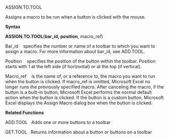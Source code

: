 ASSIGN.TO.TOOL

Assigns a macro to be run when a button is clicked with the mouse.

**Syntax**

**ASSIGN.TO.TOOL**(**bar\_id, position**, macro\_ref)

Bar\_id    specifies the number or name of a toolbar to which you want
to assign a macro. For more information about bar\_id, see ADD.TOOL.

Position    specifies the position of the button within the toolbar.
Position starts with 1 at the left side (if horizontal) or at the top
(if vertical).

Macro\_ref    is the name of, or a reference to, the macro you want to
run when the button is clicked. If macro\_ref is omitted, Microsoft
Excel no longer runs the previously specified macro. After canceling the
macro, if the button is a built-in button, Microsoft Excel performs the
normal default action when the button is clicked. If the button is a
custom button, Microsoft Excel displays the Assign Macro dialog box when
the button is clicked.

**Related Functions**

ADD.TOOL   Adds one or more buttons to a toolbar

GET.TOOL   Returns information about a button or buttons on a toolbar


